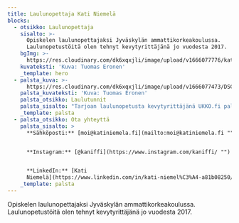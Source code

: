 ```yaml
---
title: Laulunopettaja Kati Niemelä
blocks:
  - otsikko: Laulunopettaja
    sisalto: >-
      Opiskelen laulunopettajaksi Jyväskylän ammattikorkeakoulussa.
      Laulunopetustöitä olen tehnyt kevytyrittäjänä jo vuodesta 2017. 
    bgImg: >-
      https://res.cloudinary.com/dk6xqxjli/image/upload/v1666077776/kati-rajattu_dl5sbw.jpg
    kuvateksti: 'Kuva: Tuomas Eronen'
    _template: hero
  - palsta_kuva: >-
      https://res.cloudinary.com/dk6xqxjli/image/upload/v1666077473/DSC04273_e9clud.jpg
    palsta_kuvateksti: 'Kuva: Tuomas Eronen'
    palsta_otsikko: Laulutunnit
    palsta_sisalto: "Tarjoan laulunopetusta kevytyrittäjänä UKKO.fi palvelun kautta ja opetan kotonani Jyväskylässä. Toistaiseksi minulla ei ole kalenterissa aikaa uusille viikoittaisille oppilaille, mutta laita rohkeasti viestiä mikäli haluaisit tulla tunneille! Katsotaan sitten yhdessä mikä on toiveesi ja tarpeesi, ja saadaanko sumplittua jotain ratkaisua ☺\_\n\n**Tuntien peruuntuminen:**\n\nMikäli joudut perumaan tuntisi, ilmoitathan siitä viimeistään vuorokautta aiemmin. Myöhemmin perutusta tai ilmoittamattomasta poissaolosta veloitan normaalin tuntihinnan.&#x20;\n"
    _template: palsta
  - palsta_otsikko: Ota yhteyttä
    palsta_sisalto: >
      **Sähköposti:** [moi@katiniemela.fi](mailto:moi@katiniemela.fi "")


      **Instagram:** [@kaniffi](https://www.instagram.com/kaniffi/ "")


      **LinkedIn:** [Kati
      Niemelä](https://www.linkedin.com/in/kati-niemel%C3%A4-a81b08250/ "")
    _template: palsta
---
```




Opiskelen laulunopettajaksi Jyväskylän ammattikorkeakoulussa. Laulunopetustöitä olen tehnyt kevytyrittäjänä jo vuodesta 2017. 
